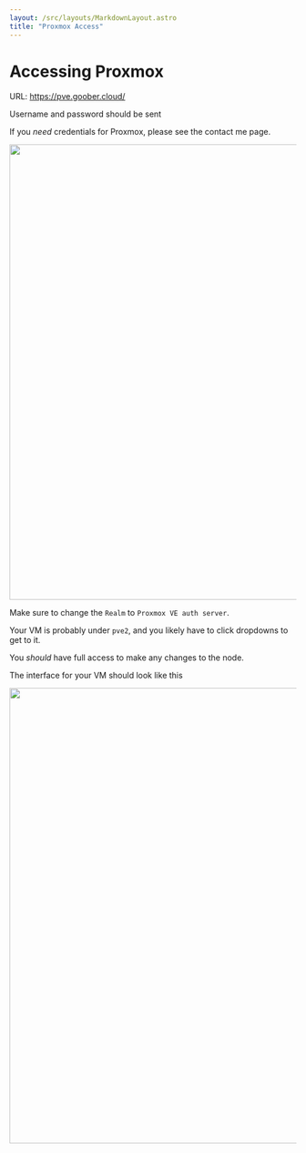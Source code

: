 ```yaml
---
layout: /src/layouts/MarkdownLayout.astro
title: "Proxmox Access"
---
```

# Accessing Proxmox

URL: https://pve.goober.cloud/

Username and password should be sent

If you *need* credentials for Proxmox, please see the contact me page.

<img src="/images/pve_login.png" width="800"/>

Make sure to change the `Realm` to `Proxmox VE auth server`.

Your VM is probably under `pve2`, and you likely have to click dropdowns to get to it.

You *should* have full access to make any changes to the node.

The interface for your VM should look like this

<img src="/images/pve_vm_view.png" width="800"/>
